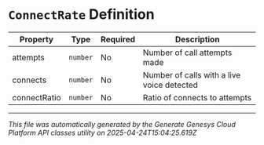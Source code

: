 # `ConnectRate` Definition

| Property | Type | Required | Description |
|----------|------|----------|-------------|
| attempts | `number` | No | Number of call attempts made |
| connects | `number` | No | Number of calls with a live voice detected |
| connectRatio | `number` | No | Ratio of connects to attempts |

---

*This file was automatically generated by the Generate Genesys Cloud Platform API classes utility on 2025-04-24T15:04:25.619Z*